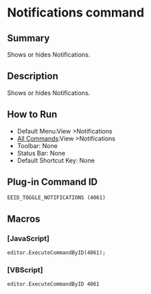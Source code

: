 # Notifications command

## Summary

Shows or hides Notifications.

## Description

Shows or hides Notifications.

## How to Run

- Default Menu:View \>Notifications
- [All Commands](../tools/all_commands):View \>Notifications
- Toolbar: None
- Status Bar: None
- Default Shortcut Key: None

## Plug-in Command ID

```
EEID_TOGGLE_NOTIFICATIONS (4061)```

## Macros

### \[JavaScript\]

```
editor.ExecuteCommandByID(4061);
```

### \[VBScript\]

```
editor.ExecuteCommandByID 4061
```
